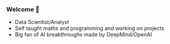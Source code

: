 ### Welcome 👋

- Data Scientist/Analyst
- Self taught maths and programming and working on projects
- Big fan of AI breakthroughs made by DeepMind/OpenAI


